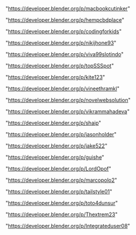 "https://developer.blender.org/p/macbookcutinker"

"https://developer.blender.org/p/hempcbdplace"

"https://developer.blender.org/p/codingforkids"

"https://developer.blender.org/p/nikijhone93"

"https://developer.blender.org/p/viva99slotindo"

"https://developer.blender.org/p/topSSSpot"

"https://developer.blender.org/p/kite123"

"https://developer.blender.org/p/vineethramkl"

"https://developer.blender.org/p/novelwebsolution"

"https://developer.blender.org/p/vikrammahadeva"

"https://developer.blender.org/p/shaip"

"https://developer.blender.org/p/jasonholder"

"https://developer.blender.org/p/jake522"

"https://developer.blender.org/p/guishe"

"https://developer.blender.org/p/LordOpof"

"https://developer.blender.org/p/marcopolo2"

"https://developer.blender.org/p/tailstyle01"

"https://developer.blender.org/p/toto4dunsur"

"https://developer.blender.org/p/Thextrem23"

"https://developer.blender.org/p/Integrateduser08"

